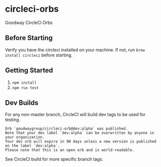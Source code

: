 # circleci-orbs

Goodway CircleCI Orbs

## Before Starting

Verify you have the circleci installed on your machine. If not, run `brew install circleci` before starting.

## Getting Started

1. `npm install`
2. `npm run test`

## Dev Builds

For any non-master branch, CircleCI will build dev tags to be used for testing.

```
Orb `goodwaygroup/circleci-orb@dev:alpha` was published.
Note that your dev label `dev:alpha` can be overwritten by anyone in your organization.
Your dev orb will expire in 90 days unless a new version is published on the label `dev:alpha`.
Please note that this is an open orb and is world-readable.
```

See CircleCI build for more specific branch tags.
